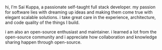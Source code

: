 hi, I'm Sai Kuppa, a passionate self-taught full stack developer. my passion for software lies with dreaming up ideas and making them come true with elegant scalable solutions. i take great care in the experience, architecture, and code quality of the things I build.

i am also an open-source enthusiast and maintainer. i learned a lot from the open-source community and i appreciate how collaboration and knowledge sharing happen through open-source.

